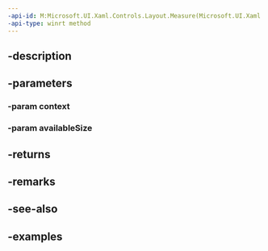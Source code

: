 ```yaml
---
-api-id: M:Microsoft.UI.Xaml.Controls.Layout.Measure(Microsoft.UI.Xaml.Controls.LayoutContext,Windows.Foundation.Size)
-api-type: winrt method
---
```


## -description

## -parameters

### -param context

### -param availableSize

## -returns

## -remarks

## -see-also

## -examples


